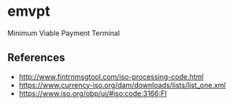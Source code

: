 # emvpt

Minimum Viable Payment Terminal

## References

* http://www.fintrnmsgtool.com/iso-processing-code.html
* https://www.currency-iso.org/dam/downloads/lists/list_one.xml
* https://www.iso.org/obp/ui/#iso:code:3166:FI
